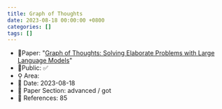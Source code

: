 ```yaml
---
title: Graph of Thoughts
date: 2023-08-18 00:00:00 +0800
categories: []
tags: []
---
```


- 📙Paper: "[Graph of Thoughts: Solving Elaborate Problems with Large Language Models](https://www.semanticscholar.org/paper/Graph-of-Thoughts%3A-Solving-Elaborate-Problems-with-Besta-Blach/aade40af0d85b0b4fe15c97f6222d5c2e4d6d9b3)"
- 🔑Public: ✅
- ⚲ Area: 
- 📅 Date: 2023-08-18
- 🔎 Paper Section: advanced / got
- 📝 References: 85
